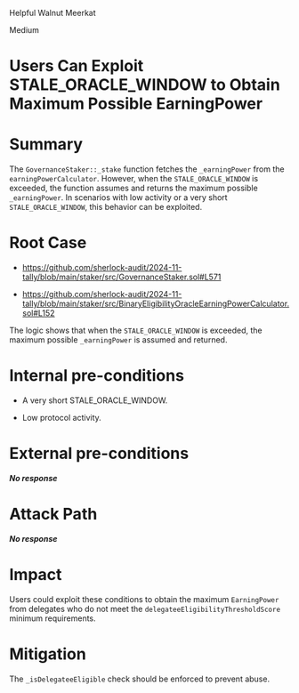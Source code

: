 Helpful Walnut Meerkat

Medium

# Users Can Exploit STALE_ORACLE_WINDOW to Obtain Maximum Possible EarningPower

# Summary

The `GovernanceStaker::_stake` function fetches the `_earningPower` from the `earningPowerCalculator`. However, when the `STALE_ORACLE_WINDOW` is exceeded, the function assumes and returns the maximum possible `_earningPower`. In scenarios with low activity or a very short `STALE_ORACLE_WINDOW`, this behavior can be exploited.

# Root Case

* https://github.com/sherlock-audit/2024-11-tally/blob/main/staker/src/GovernanceStaker.sol#L571

* https://github.com/sherlock-audit/2024-11-tally/blob/main/staker/src/BinaryEligibilityOracleEarningPowerCalculator.sol#L152

The logic shows that when the `STALE_ORACLE_WINDOW` is exceeded, the maximum possible `_earningPower` is assumed and returned.

# Internal pre-conditions

* A very short STALE_ORACLE_WINDOW.

* Low protocol activity.

# External pre-conditions

***No response***

# Attack Path

***No response***

# Impact

Users could exploit these conditions to obtain the maximum `EarningPower` from delegates who do not meet the `delegateeEligibilityThresholdScore` minimum requirements.

# Mitigation

The `_isDelegateeEligible` check should be enforced to prevent abuse.